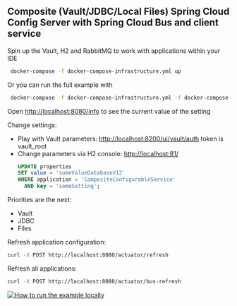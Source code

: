 ## Composite (Vault/JDBC/Local Files) Spring Cloud Config Server with Spring Cloud Bus and client service
Spin up the Vault, H2 and RabbitMQ to work with applications within your IDE
```bash
 docker-compose -f docker-compose-infrastructure.yml up
```

Or you can run the full example with 

```bash
 docker-compose -f docker-compose-infrastructure.yml -f docker-compose-apps.yml up
```

Open [http://localhost:8080/info](http://localhost:8080/info) to see the current value of the setting

Change settings:
  - Play with Vault parameters: [http://localhost:8200/ui/vault/auth](http://localhost:8200/ui/vault/auth) token is vault_root
  - Change parameters via H2 console: [http://localhost:81/](http://localhost:81/)
      ```sql
      UPDATE properties
      SET value = 'someValueDatabaseV12'
      WHERE application = 'CompositeConfigurableService'
        AND key = 'someSetting';
      ```
Priorities are the next:
  - Vault
  - JDBC
  - Files

Refresh application configuration:
```bash
curl -X POST http://localhost:8080/actuator/refresh
```

Refresh all applications:
```bash
curl -X POST http://localhost:8080/actuator/bus-refresh
```

[![How to run the example locally](http://img.youtube.com/vi/EI0pt8GJ0cY/0.jpg)](http://www.youtube.com/watch?v=EI0pt8GJ0cY)